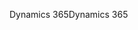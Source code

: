 <span data-ttu-id="6a9e8-101">Dynamics 365</span><span class="sxs-lookup"><span data-stu-id="6a9e8-101">Dynamics 365</span></span>